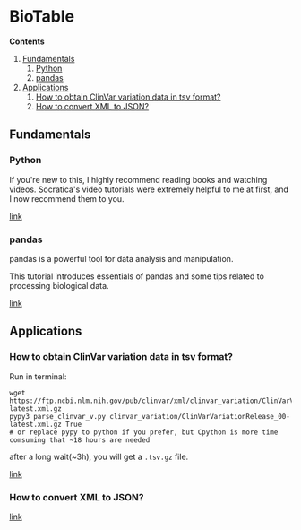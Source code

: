 # BioTable

**Contents**
1. [Fundamentals](#Fundamentals)
    1. [Python](#Python)
    1. [pandas](#pandas)
1. [Applications](#Applications)
    1. [How to obtain ClinVar variation data in tsv format?](#q1)
    1. [How to convert XML to JSON?](#q2)


## Fundamentals

### Python

If you're new to this, I highly recommend reading books and watching videos. Socratica's video tutorials were extremely helpful to me at first, and I now recommend them to you.

[link](https://www.socratica.com/subject/python)

### pandas

pandas is a powerful tool for data analysis and manipulation. 

This tutorial introduces essentials of pandas and some tips related to processing biological data.

[link](src/pandas_tutorial.ipynb)



## Applications

###  How to obtain ClinVar variation data in tsv format?<a name="q1"></a>

Run in terminal:
```shell
wget https://ftp.ncbi.nlm.nih.gov/pub/clinvar/xml/clinvar_variation/ClinVarVariationRelease_00-latest.xml.gz
pypy3 parse_clinvar_v.py clinvar_variation/ClinVarVariationRelease_00-latest.xml.gz True
# or replace pypy to python if you prefer, but Cpython is more time comsuming that ~18 hours are needed
```
after a long wait(~3h), you will get a `.tsv.gz` file.

[link](src/parse_clinvar_v.py)

### How to convert XML to JSON?<a name="q2"></a>

[link](src/clinvar_xml2json.ipynb)
